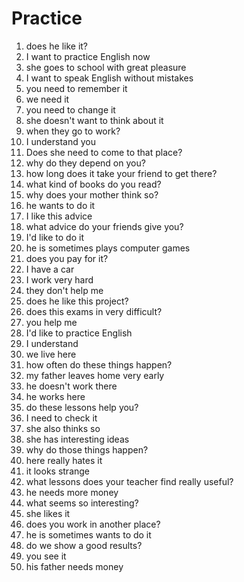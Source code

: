 # Practice

1. does he like it?
2. I want to practice English now
3. she goes to school with great pleasure
4. I want to speak English without mistakes
5. you need to remember it
6. we need it
7. you need to change it
8. she doesn't want to think about it
9. when they go to work?
10. I understand you
11. Does she need to come to that place?
12. why do they depend on you?
13. how long does it take your friend to get there?
14. what kind of books do you read?
15. why does your mother think so?
16. he wants to do it
17. I like this advice
18. what advice do your friends give you?
19. I'd like to do it
20. he is sometimes plays computer games
21. does you pay for it?
22. I have a car
23. I work very hard
24. they don't help me
25. does he like this project?
26. does this exams in very difficult?
27. you help me
28. I'd like to practice English
29. I understand
30. we live here
31. how often do these things happen?
32. my father leaves home very early
33. he doesn't work there
34. he works here
35. do these lessons help you?
36. I need to check it
37. she also thinks so
38. she has interesting ideas
39. why do those things happen?
40. here really hates it
41. it looks strange
42. what lessons does your teacher find really useful?
43. he needs more money
44. what seems so interesting?
45. she likes it
46. does you work in another place?
47. he is sometimes wants to do it
48. do we show a good results?
49. you see it
50. his father needs money
